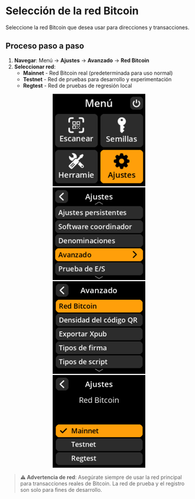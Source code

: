 # Selección de la red Bitcoin

Seleccione la red Bitcoin que desea usar para direcciones y transacciones.

## Proceso paso a paso

1. **Navegar**: Menú → **Ajustes** → **Avanzado** → **Red Bitcoin**
2. **Seleccionar red**:
     - **Mainnet** - Red Bitcoin real (predeterminada para uso normal)
     - **Testnet** - Red de pruebas para desarrollo y experimentación
     - **Regtest** - Red de pruebas de regresión local

<div align="center">
     <img src="images/HomeScreenSettingsSelectView.png" alt="Menú de selección de ajustes" width="250"/>
</div>

<div align="center">
     <img src="images/SettingsMainMenuAdvancedSelectView.png" alt="Menú de selección avanzado" width="250"/>
</div>

<div align="center">
     <img src="images/BitcoinNetworkSelectView.png" alt="Menú de selección de red" width="250"/>
</div>

<div align="center">
     <img src="images/SettingsEntryUpdateSelectionView_network.png" alt="Selección de red de Bitcoin" width="250"/>
</div>

> **⚠️ Advertencia de red**: Asegúrate siempre de usar la red principal para transacciones reales de Bitcoin. La red de prueba y el registro son solo para fines de desarrollo.
